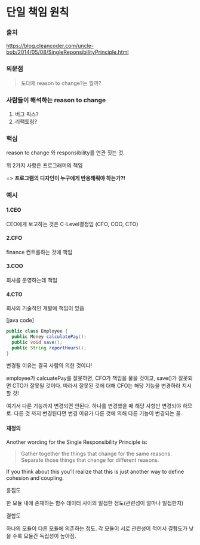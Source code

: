 # 단일 책임 원칙

### 출처

https://blog.cleancoder.com/uncle-bob/2014/05/08/SingleReponsibilityPrinciple.html

### 의문점

> 도대체 reason to change?는 뭘까?



### 사람들이 해석하는 reason to change

1. 버그 픽스?
2. 리팩토링?



### 핵심

reason to change 와 responsibility를 연관 짓는 것.

위 2가지 사항은 프로그래머의 책임

=> **프로그램의 디자인이 누구에게 반응해줘야 하는가?!**





### 예시



#### 1.CEO

CEO에게 보고하는 것은 C-Level결정임 (CFO, COO, CTO)



#### 2.CFO

finance 컨트롤하는 것에 책임



#### 3.COO

회사를 운영하는데 책임



#### 4.CTO

회사의 기술적인 개발에 책임이 있음



[java code]

```java
public class Employee {
  public Money calculatePay();
  public void save();
  public String reportHours();
}
```

변경될 이유는 결국 사람의 의한 것이다!

employee가 calcuatePay를 잘못하면, CFO가 책임을 물을 것이고, save()가 잘못되면 CTO가 잘못될 것이다. 따라서 잘못된 것에 대해 CFO는 해당 기능을 변경하라 지시할 것!

여기서 다른 기능까지 변경되면 안된다. 하나를 변경했을 때 해당 사항만 변경되야 하므로. 다른 것 까지 변경된다면 변경 이유가 다른 것에 의해 다른 기능이 변경되는 꼴.



#### 재정의

Another wording for the Single Responsibility Principle is:

> Gather together the things that change for the same reasons. Separate those things that change for different reasons.

If you think about this you’ll realize that this is just another way to define cohesion and coupling.



응집도

한 모듈 내에 존재하는 함수 데이터 사이의 밀접한 정도(관련성이 얼마나 밀접한지)



결합도

하나의 모듈이 다른 모듈에 의존하는 정도. 각 모듈이 서로 관련성이 적어서 결합도가 낮을 수록 모듈간 독립성이 높아짐.





